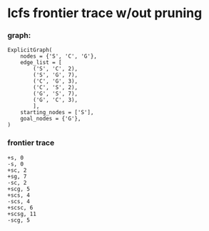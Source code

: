# lcfs frontier trace w/out pruning

### graph:
```
ExplicitGraph(
    nodes = {'S', 'C', 'G'},
    edge_list = [
        ('S', 'C', 2), 
        ('S', 'G', 7), 
        ('C', 'G', 3),
        ('C', 'S', 2),
        ('G', 'S', 7),
        ('G', 'C', 3),
        ],                
    starting_nodes = ['S'],
    goal_nodes = {'G'},
)
```

### frontier trace
```
+s, 0
-s, 0
+sc, 2
+sg, 7
-sc, 2
+scg, 5
+scs, 4
-scs, 4
+scsc, 6
+scsg, 11
-scg, 5
```